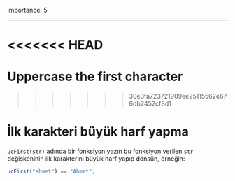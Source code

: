 importance: 5

---

<<<<<<< HEAD
=======
# Uppercase the first character
>>>>>>> 30e3fa723721909ee25115562e676db2452cf8d1

# İlk karakteri büyük harf yapma

`ucFirst(str)` adında bir fonksiyon yazın bu fonksiyon verilen `str` değişkeninin ilk karakterini büyük harf yapıp dönsün, örneğin:

```js
ucFirst("ahmet") == "Ahmet";
```
